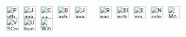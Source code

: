 <img style="padding-right: 10px;" align="left" width="32px" src="https://cdn.jsdelivr.net/gh/devicons/devicon/icons/python/python-original.svg" alt="Python" title="Python" />
<img style="padding-right: 10px;" align="left" width="32px" src="https://cdn.jsdelivr.net/gh/devicons/devicon/icons/javascript/javascript-original.svg" alt="JavaScript" title="JavaScript" />
<img style="padding-right: 10px;" align="left" width="32px" src="https://cdn.jsdelivr.net/gh/devicons/devicon/icons/cplusplus/cplusplus-original.svg" alt="C++" title="C++" />
<img style="padding-right: 10px;" align="left" width="32px" src="https://cdn.jsdelivr.net/gh/devicons/devicon/icons/bash/bash-original.svg" alt="Bash" title="Bash" />
<img style="padding-right: 30px;" align="left" width="32px" src="https://cdn.jsdelivr.net/gh/devicons/devicon/icons/java/java-original.svg" alt="Java" title="Java" />
<img style="padding-right: 10px;" align="left" width="32px" src="https://cdn.jsdelivr.net/gh/devicons/devicon/icons/react/react-original.svg" alt="React" title="React" />
<img style="padding-right: 10px;" align="left" width="32px" src="https://cdn.jsdelivr.net/gh/devicons/devicon/icons/electron/electron-original.svg" alt="Electron" title="Electron" />
<img style="padding-right: 10px;" align="left" width="32px" src="https://cdn.jsdelivr.net/gh/devicons/devicon/icons/express/express-original.svg" alt="Express.js" title="Express.js" />
<img style="padding-right: 10px;" align="left" width="32px" src="https://cdn.jsdelivr.net/gh/devicons/devicon/icons/nodejs/nodejs-original.svg" alt="NodeJS" title="NodeJS" />
<img style="padding-right: 30px;" align="left" width="32px" src="https://cdn.jsdelivr.net/gh/devicons/devicon/icons/mongodb/mongodb-original.svg" alt="MongoDB" title="MongoDB" />
<img style="padding-right: 10px;" align="left" width="32px" src="https://cdn.jsdelivr.net/gh/devicons/devicon/icons/vscode/vscode-original.svg" alt="VSCode" title="VSCode" />
<img style="padding-right: 10px;" align="left" width="32px" src="https://cdn.jsdelivr.net/gh/devicons/devicon/icons/ubuntu/ubuntu-plain.svg" alt="Ubuntu" title="Ubuntu" />
<img style="padding-right: 10px;" align="left" width="32px" src="https://cdn.jsdelivr.net/gh/devicons/devicon/icons/windows8/windows8-original.svg" alt="Windows" title="Windows" />
